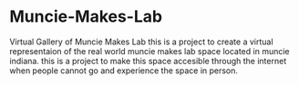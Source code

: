 # Muncie-Makes-Lab
Virtual Gallery of Muncie Makes Lab
this is a project to create a virtual representaion of the real world muncie makes lab space located in muncie indiana. this is a project to make this space accesible through the internet when people cannot go and experience the space in person.
